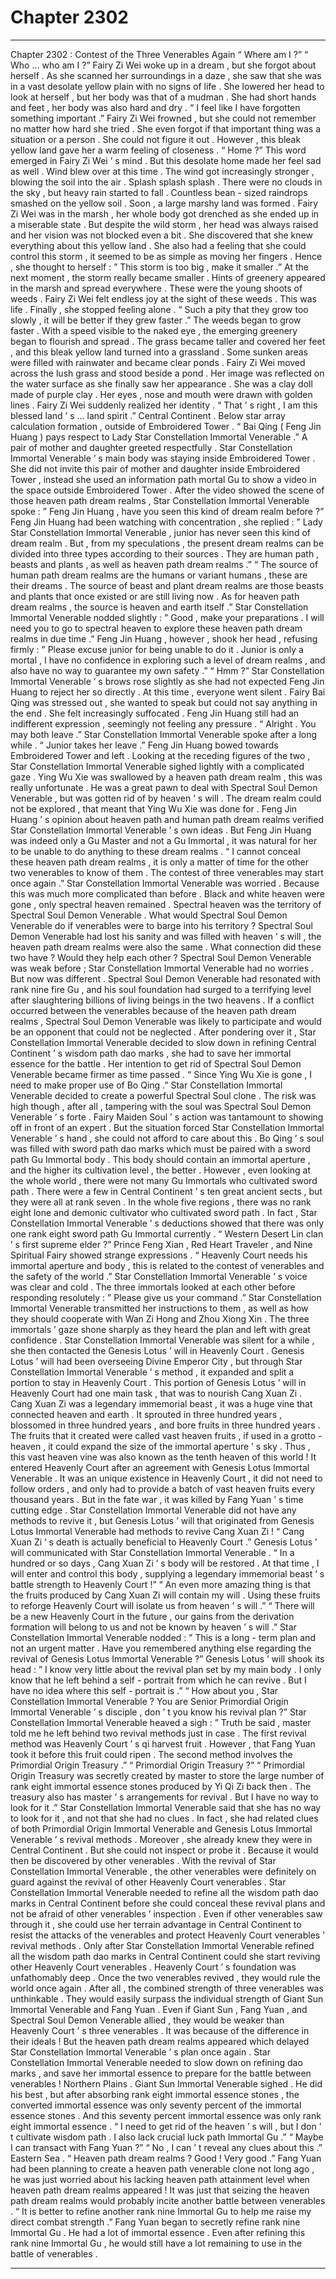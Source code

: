 
# Chapter 2302


---

Chapter 2302 : Contest of the Three Venerables Again
“ Where am I ?”
“ Who … who am I ?”
Fairy Zi Wei woke up in a dream , but she forgot about herself .
As she scanned her surroundings in a daze , she saw that she was in a vast desolate yellow plain with no signs of life .
She lowered her head to look at herself , but her body was that of a mudman . She had short hands and feet , her body was also hard and dry .
“ I feel like I have forgotten something important .”
Fairy Zi Wei frowned , but she could not remember no matter how hard she tried .
She even forgot if that important thing was a situation or a person .
She could not figure it out .
However , this bleak yellow land gave her a warm feeling of closeness .
“ Home ?” This word emerged in Fairy Zi Wei ’ s mind .
But this desolate home made her feel sad as well .
Wind blew over at this time .
The wind got increasingly stronger , blowing the soil into the air .
Splash splash splash .
There were no clouds in the sky , but heavy rain started to fall .
Countless bean - sized raindrops smashed on the yellow soil .
Soon , a large marshy land was formed .
Fairy Zi Wei was in the marsh , her whole body got drenched as she ended up in a miserable state .
But despite the wild storm , her head was always raised and her vision was not blocked even a bit .
She discovered that she knew everything about this yellow land .
She also had a feeling that she could control this storm , it seemed to be as simple as moving her fingers .
Hence , she thought to herself : ” This storm is too big , make it smaller .”
At the next moment , the storm really became smaller .
Hints of greenery appeared in the marsh and spread everywhere .
These were the young shoots of weeds .
Fairy Zi Wei felt endless joy at the sight of these weeds .
This was life .
Finally , she stopped feeling alone .
“ Such a pity that they grow too slowly , it will be better if they grew faster .”
The weeds began to grow faster .
With a speed visible to the naked eye , the emerging greenery began to flourish and spread . The grass became taller and covered her feet , and this bleak yellow land turned into a grassland .
Some sunken areas were filled with rainwater and became clear ponds .
Fairy Zi Wei moved across the lush grass and stood beside a pond . Her image was reflected on the water surface as she finally saw her appearance .
She was a clay doll made of purple clay . Her eyes , nose and mouth were drawn with golden lines .
Fairy Zi Wei suddenly realized her identity .
“ That ’ s right , I am this blessed land ’ s … land spirit .”
Central Continent .
Below star array calculation formation , outside of Embroidered Tower .
“ Bai Qing ( Feng Jin Huang ) pays respect to Lady Star Constellation Immortal Venerable .” A pair of mother and daughter greeted respectfully .
Star Constellation Immortal Venerable ’ s main body was staying inside Embroidered Tower .
She did not invite this pair of mother and daughter inside Embroidered Tower , instead she used an information path mortal Gu to show a video in the space outside Embroidered Tower .
After the video showed the scene of those heaven path dream realms , Star Constellation Immortal Venerable spoke : ” Feng Jin Huang , have you seen this kind of dream realm before ?”
Feng Jin Huang had been watching with concentration , she replied : ” Lady Star Constellation Immortal Venerable , junior has never seen this kind of dream realm . But , from my speculations , the present dream realms can be divided into three types according to their sources . They are human path , beasts and plants , as well as heaven path dream realms .”
“ The source of human path dream realms are the humans or variant humans , these are their dreams . The source of beast and plant dream realms are those beasts and plants that once existed or are still living now . As for heaven path dream realms , the source is heaven and earth itself .”
Star Constellation Immortal Venerable nodded slightly : ” Good , make your preparations . I will need you to go to spectral heaven to explore these heaven path dream realms in due time .”
Feng Jin Huang , however , shook her head , refusing firmly : ” Please excuse junior for being unable to do it . Junior is only a mortal , I have no confidence in exploring such a level of dream realms , and also have no way to guarantee my own safety .”
“ Hmm ?” Star Constellation Immortal Venerable ’ s brows rose slightly as she had not expected Feng Jin Huang to reject her so directly .
At this time , everyone went silent .
Fairy Bai Qing was stressed out , she wanted to speak but could not say anything in the end .
She felt increasingly suffocated .
Feng Jin Huang still had an indifferent expression , seemingly not feeling any pressure .
“ Alright . You may both leave .” Star Constellation Immortal Venerable spoke after a long while .
“ Junior takes her leave .” Feng Jin Huang bowed towards Embroidered Tower and left .
Looking at the receding figures of the two , Star Constellation Immortal Venerable sighed lightly with a complicated gaze .
Ying Wu Xie was swallowed by a heaven path dream realm , this was really unfortunate .
He was a great pawn to deal with Spectral Soul Demon Venerable , but was gotten rid of by heaven ’ s will .
The dream realm could not be explored , that meant that Ying Wu Xie was done for .
Feng Jin Huang ’ s opinion about heaven path and human path dream realms verified Star Constellation Immortal Venerable ’ s own ideas . But Feng Jin Huang was indeed only a Gu Master and not a Gu Immortal , it was natural for her to be unable to do anything to these dream realms .
“ I cannot conceal these heaven path dream realms , it is only a matter of time for the other two venerables to know of them . The contest of three venerables may start once again .”
Star Constellation Immortal Venerable was worried .
Because this was much more complicated than before .
Black and white heaven were gone , only spectral heaven remained .
Spectral heaven was the territory of Spectral Soul Demon Venerable .
What would Spectral Soul Demon Venerable do if venerables were to barge into his territory ?
Spectral Soul Demon Venerable had lost his sanity and was filled with heaven ’ s will , the heaven path dream realms were also the same . What connection did these two have ? Would they help each other ?
Spectral Soul Demon Venerable was weak before ; Star Constellation Immortal Venerable had no worries .
But now was different .
Spectral Soul Demon Venerable had resonated with rank nine fire Gu , and his soul foundation had surged to a terrifying level after slaughtering billions of living beings in the two heavens .
If a conflict occurred between the venerables because of the heaven path dream realms , Spectral Soul Demon Venerable was likely to participate and would be an opponent that could not be neglected .
After pondering over it , Star Constellation Immortal Venerable decided to slow down in refining Central Continent ’ s wisdom path dao marks , she had to save her immortal essence for the battle .
Her intention to get rid of Spectral Soul Demon Venerable became firmer as time passed .
“ Since Ying Wu Xie is gone , I need to make proper use of Bo Qing .”
Star Constellation Immortal Venerable decided to create a powerful Spectral Soul clone .
The risk was high though , after all , tampering with the soul was Spectral Soul Demon Venerable ’ s forte .
Fairy Maiden Soul ’ s action was tantamount to showing off in front of an expert .
But the situation forced Star Constellation Immortal Venerable ’ s hand , she could not afford to care about this .
Bo Qing ’ s soul was filled with sword path dao marks which must be paired with a sword path Gu Immortal body . This body should contain an immortal aperture , and the higher its cultivation level , the better .
However , even looking at the whole world , there were not many Gu Immortals who cultivated sword path .
There were a few in Central Continent ’ s ten great ancient sects , but they were all at rank seven .
In the whole five regions , there was no rank eight lone and demonic cultivator who cultivated sword path . In fact , Star Constellation Immortal Venerable ’ s deductions showed that there was only one rank eight sword path Gu Immortal currently .
“ Western Desert Lin clan ’ s first supreme elder ?” Prince Feng Xian , Red Heart Traveler , and Nine Spiritual Fairy showed strange expressions .
“ Heavenly Court needs his immortal aperture and body , this is related to the contest of venerables and the safety of the world .” Star Constellation Immortal Venerable ’ s voice was clear and cold .
The three immortals looked at each other before responding resolutely : ” Please give us your command .”
Star Constellation Immortal Venerable transmitted her instructions to them , as well as how they should cooperate with Wan Zi Hong and Zhou Xiong Xin .
The three immortals ’ gaze shone sharply as they heard the plan and left with great confidence .
Star Constellation Immortal Venerable was silent for a while , she then contacted the Genesis Lotus ’ will in Heavenly Court .
Genesis Lotus ’ will had been overseeing Divine Emperor City , but through Star Constellation Immortal Venerable ’ s method , it expanded and split a portion to stay in Heavenly Court .
This portion of Genesis Lotus ’ will in Heavenly Court had one main task , that was to nourish Cang Xuan Zi .
Cang Xuan Zi was a legendary immemorial beast , it was a huge vine that connected heaven and earth .
It sprouted in three hundred years , blossomed in three hundred years , and bore fruits in three hundred years . The fruits that it created were called vast heaven fruits , if used in a grotto - heaven , it could expand the size of the immortal aperture ’ s sky . Thus , this vast heaven vine was also known as the tenth heaven of this world !
It entered Heavenly Court after an agreement with Genesis Lotus Immortal Venerable . It was an unique existence in Heavenly Court , it did not need to follow orders , and only had to provide a batch of vast heaven fruits every thousand years .
But in the fate war , it was killed by Fang Yuan ’ s time cutting edge .
Star Constellation Immortal Venerable did not have any methods to revive it , but Genesis Lotus ’ will that originated from Genesis Lotus Immortal Venerable had methods to revive Cang Xuan Zi !
“ Cang Xuan Zi ’ s death is actually beneficial to Heavenly Court .” Genesis Lotus ’ will communicated with Star Constellation Immortal Venerable .
“ In a hundred or so days , Cang Xuan Zi ’ s body will be restored . At that time , I will enter and control this body , supplying a legendary immemorial beast ’ s battle strength to Heavenly Court !”
“ An even more amazing thing is that the fruits produced by Cang Xuan Zi will contain my will . Using these fruits to reforge Heavenly Court will isolate us from heaven ’ s will .”
“ There will be a new Heavenly Court in the future , our gains from the derivation formation will belong to us and not be known by heaven ’ s will .”
Star Constellation Immortal Venerable nodded : ” This is a long - term plan and not an urgent matter . Have you remembered anything else regarding the revival of Genesis Lotus Immortal Venerable ?”
Genesis Lotus ’ will shook its head : ” I know very little about the revival plan set by my main body . I only know that he left behind a self - portrait from which he can revive . But I have no idea where this self - portrait is .”
“ How about you , Star Constellation Immortal Venerable ? You are Senior Primordial Origin Immortal Venerable ’ s disciple , don ’ t you know his revival plan ?”
Star Constellation Immortal Venerable heaved a sigh : ” Truth be said , master told me he left behind two revival methods just in case . The first revival method was Heavenly Court ’ s qi harvest fruit . However , that Fang Yuan took it before this fruit could ripen . The second method involves the Primordial Origin Treasury .”
“ Primordial Origin Treasury ?”
“ Primordial Origin Treasury was secretly created by master to store the large number of rank eight immortal essence stones produced by Yi Qi Zi back then . The treasury also has master ’ s arrangements for revival . But I have no way to look for it .”
Star Constellation Immortal Venerable said that she has no way to look for it , and not that she had no clues .
In fact , she had related clues of both Primordial Origin Immortal Venerable and Genesis Lotus Immortal Venerable ’ s revival methods . Moreover , she already knew they were in Central Continent .
But she could not inspect or probe it .
Because it would then be discovered by other venerables .
With the revival of Star Constellation Immortal Venerable , the other venerables were definitely on guard against the revival of other Heavenly Court venerables .
Star Constellation Immortal Venerable needed to refine all the wisdom path dao marks in Central Continent before she could conceal these revival plans and not be afraid of other venerables ’ inspection .
Even if other venerables saw through it , she could use her terrain advantage in Central Continent to resist the attacks of the venerables and protect Heavenly Court venerables ’ revival methods .
Only after Star Constellation Immortal Venerable refined all the wisdom path dao marks in Central Continent could she start reviving other Heavenly Court venerables .
Heavenly Court ’ s foundation was unfathomably deep .
Once the two venerables revived , they would rule the world once again .
After all , the combined strength of three venerables was unthinkable . They would easily surpass the individual strength of Giant Sun Immortal Venerable and Fang Yuan .
Even if Giant Sun , Fang Yuan , and Spectral Soul Demon Venerable allied , they would be weaker than Heavenly Court ’ s three venerables .
It was because of the difference in their ideals !
But the heaven path dream realms appeared which delayed Star Constellation Immortal Venerable ’ s plan once again .
Star Constellation Immortal Venerable needed to slow down on refining dao marks , and save her immortal essence to prepare for the battle between venerables !
Northern Plains .
Giant Sun Immortal Venerable sighed .
He did his best , but after absorbing rank eight immortal essence stones , the converted immortal essence was only seventy percent of the immortal essence stones .
And this seventy percent immortal essence was only rank eight immortal essence .
“ I need to get rid of the heaven ’ s will , but I don ’ t cultivate wisdom path . I also lack crucial luck path Immortal Gu .”
“ Maybe I can transact with Fang Yuan ?”
“ No , I can ’ t reveal any clues about this .”
Eastern Sea .
“ Heaven path dream realms ? Good ! Very good .”
Fang Yuan had been planning to create a heaven path venerable clone not long ago , he was just worried about his lacking heaven path attainment level when heaven path dream realms appeared !
It was just that seizing the heaven path dream realms would probably incite another battle between venerables .
“ It is better to refine another rank nine Immortal Gu to help me raise my direct combat strength .”
Fang Yuan began to secretly refine rank nine Immortal Gu .
He had a lot of immortal essence .
Even after refining this rank nine Immortal Gu , he would still have a lot remaining to use in the battle of venerables .

---

